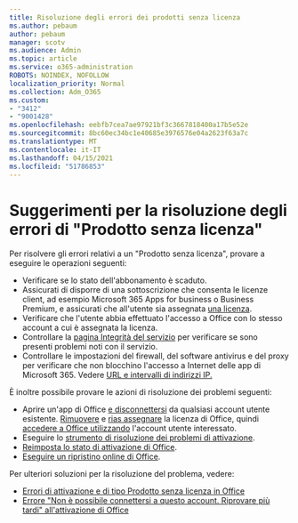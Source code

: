 ```yaml
---
title: Risoluzione degli errori dei prodotti senza licenza
ms.author: pebaum
author: pebaum
manager: scotv
ms.audience: Admin
ms.topic: article
ms.service: o365-administration
ROBOTS: NOINDEX, NOFOLLOW
localization_priority: Normal
ms.collection: Adm_O365
ms.custom:
- "3412"
- "9001428"
ms.openlocfilehash: eebfb7cea7ae97921bf3c3667818400a17b5e52e
ms.sourcegitcommit: 8bc60ec34bc1e40685e3976576e04a2623f63a7c
ms.translationtype: MT
ms.contentlocale: it-IT
ms.lasthandoff: 04/15/2021
ms.locfileid: "51786853"
---
```

# <a name="suggestions-for-solving-unlicensed-product-errors"></a>Suggerimenti per la risoluzione degli errori di "Prodotto senza licenza"

Per risolvere gli errori relativi a un "Prodotto senza licenza", provare a eseguire le operazioni seguenti:

- Verificare se lo stato dell'abbonamento è scaduto.
- Assicurati di disporre di una sottoscrizione che consenta le licenze client, ad esempio Microsoft 365 Apps for business o Business Premium, e assicurati che all'utente sia assegnata [una licenza](https://docs.microsoft.com/microsoft-365/admin/add-users/add-users). 
- Verificare che l'utente abbia effettuato l'accesso a Office con lo stesso account a cui è assegnata la licenza.
- Controllare la [pagina Integrità del servizio](https://docs.microsoft.com/office365/enterprise/view-service-health) per verificare se sono presenti problemi noti con il servizio.
- Controllare le impostazioni del firewall, del software antivirus e del proxy per verificare che non blocchino l'accesso a Internet delle app di Microsoft 365. Vedere [URL e intervalli di indirizzi IP.](https://docs.microsoft.com/office365/enterprise/urls-and-ip-address-ranges)

È inoltre possibile provare le azioni di risoluzione dei problemi seguenti: 

- Aprire un'app di Office [e disconnettersi](https://support.office.com/article/5a20dc11-47e9-4b6f-945d-478cb6d92071) da qualsiasi account utente esistente. [Rimuovere](https://docs.microsoft.com/microsoft-365/admin/manage/remove-licenses-from-users) e [rias assegnare](https://docs.microsoft.com/microsoft-365/admin/manage/assign-licenses-to-users) la licenza di Office, quindi [accedere a Office utilizzando](https://support.office.com/article/628ea040-f265-49de-b986-be09c3ebf8a9) l'account utente interessato.
- Eseguire lo [strumento di risoluzione dei problemi di attivazione](https://aka.ms/SARA-OfficeActivation-Alchemy).
- [Reimposta lo stato di attivazione di Office](https://docs.microsoft.com/office365/troubleshoot/activation/reset-office-365-proplus-activation-state). 
- [Eseguire un ripristino online di Office](https://support.office.com/Article/7821d4b6-7c1d-4205-aa0e-a6b40c5bb88b).

Per ulteriori soluzioni per la risoluzione del problema, vedere: 

- [Errori di attivazione e di tipo Prodotto senza licenza in Office](https://support.office.com/Article/0d23d3c0-c19c-4b2f-9845-5344fedc4380)
- [Errore "Non è possibile connettersi a questo account. Riprovare più tardi" all'attivazione di Office](https://docs.microsoft.com/office/troubleshoot/activation-installation/issue-when-activate-office-from-office-365)
